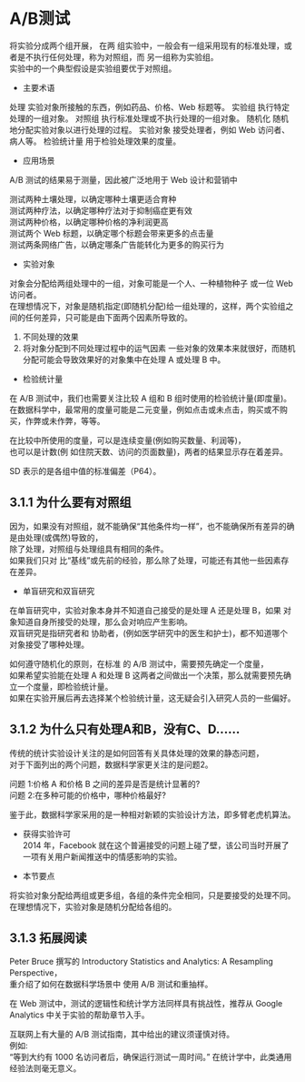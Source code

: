 # A/B测试

将实验分成两个组开展，
在两 组实验中，一般会有一组采用现有的标准处理，或者是不执行任何处理，称为对照组，而 另一组称为实验组。  
实验中的一个典型假设是实验组要优于对照组。  

* 主要术语   

处理 实验对象所接触的东西，例如药品、价格、Web 标题等。
实验组 执行特定处理的一组对象。
对照组 执行标准处理或不执行处理的一组对象。
随机化 随机地分配实验对象以进行处理的过程。
实验对象 接受处理者，例如 Web 访问者、病人等。
检验统计量 用于检验处理效果的度量。  

* 应用场景  

A/B 测试的结果易于测量，因此被广泛地用于 Web 设计和营销中  

测试两种土壤处理，以确定哪种土壤更适合育种  
测试两种疗法，以确定哪种疗法对于抑制癌症更有效  
测试两种价格，以确定哪种价格的净利润更高  
测试两个 Web 标题，以确定哪个标题会带来更多的点击量  
测试两条网络广告，以确定哪条广告能转化为更多的购买行为  

* 实验对象   

对象会分配给两组处理中的一组，对象可能是一个人、一种植物种子 或一位 Web 访问者。  
在理想情况下，对象是随机指定(即随机分配)给一组处理的，这样，两个实验组之间的任何差异，只可能是由下面两个因素所导致的。  

1. 不同处理的效果  
2. 将对象分配到不同处理过程中的运气因素
   一些对象的效果本来就很好，而随机分配可能会导致效果好的对象集中在处理 A 或处理 B 中。  

* 检验统计量  

在 A/B 测试中，我们也需要关注比较 A 组和 B 组时使用的检验统计量(即度量)。  
在数据科学中，最常用的度量可能是二元变量，例如点击或未点击，购买或不购买，作弊或未作弊，等等。  

在比较中所使用的度量，可以是连续变量(例如购买数量、利润等)，  
也可以是计数(例 如住院天数、访问的页面数量)，两者的结果显示存在着差异。  

SD 表示的是各组中值的标准偏差（P64）。  

## 3.1.1 为什么要有对照组  

因为，如果没有对照组，就不能确保“其他条件均一样”，也不能确保所有差异的确是由处理(或偶然)导致的，  
除了处理，对照组与处理组具有相同的条件。  
如果我们只对 比“基线”或先前的经验，那么除了处理，可能还有其他一些因素存在差异。  

* 单盲研究和双盲研究  

在单盲研究中，实验对象本身并不知道自己接受的是处理 A 还是处理 B，如果 对象知道自身所接受的处理，那么会对响应产生影响。  
双盲研究是指研究者和 协助者，(例如医学研究中的医生和护士)，都不知道哪个对象接受了哪种处理。  
  
如何遵守随机化的原则，在标准 的 A/B 测试中，需要预先确定一个度量，  
如果希望实验能在处理 A 和处理 B 这两者之间做出一个决策，那么就需要预先确立一个度量，即检验统计量。  
如果在实验开展后再去选择某个检验统计量，这无疑会引入研究人员的一些偏好。  

## 3.1.2 为什么只有处理A和B，没有C、D......  

传统的统计实验设计关注的是如何回答有关具体处理的效果的静态问题，  
对于下面列出的两个问题，数据科学家更关注的是问题2。  

问题 1:价格 A 和价格 B 之间的差异是否是统计显著的?  
问题 2:在多种可能的价格中，哪种价格最好?  

鉴于此，数据科学家采用的是一种相对新颖的实验设计方法，即多臂老虎机算法。  

* 获得实验许可  
2014 年，Facebook 就在这个普遍接受的问题上碰了壁，该公司当时开展了 一项有关用户新闻推送中的情感影响的实验。  

* 本节要点  

将实验对象分配给两组或更多组，各组的条件完全相同，只是要接受的处理不同。  
在理想情况下，实验对象是随机分配给各组的。  

## 3.1.3 拓展阅读  

Peter Bruce 撰写的 Introductory Statistics and Analytics: A Resampling Perspective，  
重介绍了如何在数据科学场景中 使用 A/B 测试和重抽样。  

在 Web 测试中，测试的逻辑性和统计学方法同样具有挑战性，推荐从 Google Analytics 中关于实验的帮助章节入手。  

互联网上有大量的 A/B 测试指南，其中给出的建议须谨慎对待。  
例如:  
“等到大约有 1000 名访问者后，确保运行测试一周时间。”
在统计学中，此类通用经验法则毫无意义。  

